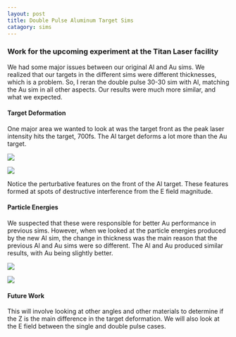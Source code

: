```yaml
---
layout: post
title: Double Pulse Aluminum Target Sims
catagory: sims
---
```


### Work for the upcoming experiment at the Titan Laser facility
We had some major issues between our original Al and Au sims. We realized that our targets in the different sims were different thicknesses, which is a problem. So, I reran the double pulse 30-30 sim with Al, matching the Au sim in all other aspects. Our results were much more similar, and what we expected.

#### Target Deformation
One major area we wanted to look at was the target front as the peak laser intensity hits the target, 700fs. The Al target deforms a lot more than the Au target.

![](https://ntamminga1.github.io/images/Density.png)

![](https://ntamminga1.github.io/images/Density-zoom.png)

Notice the perturbative features on the front of the Al target. These features formed at spots of destructive interference from the E field magnitude.

#### Particle Energies
We suspected that these were responsible for better Au performance in previous sims. However, when we looked at the particle energies produced by the new Al sim, the change in thickness was the main reason that the previous Al and Au sims were so different. The Al and Au produced similar results, with Au being slightly better.

![](https://ntamminga1.github.io/images/AlAuParticleEnergy1.png)

![](https://ntamminga1.github.io/images/AlAuParticleEnergy2.png)

#### Future Work
This will involve looking at other angles and other materials to determine if the Z is the main difference in the target deformation. We will also look at the E field between the single and double pulse cases.
